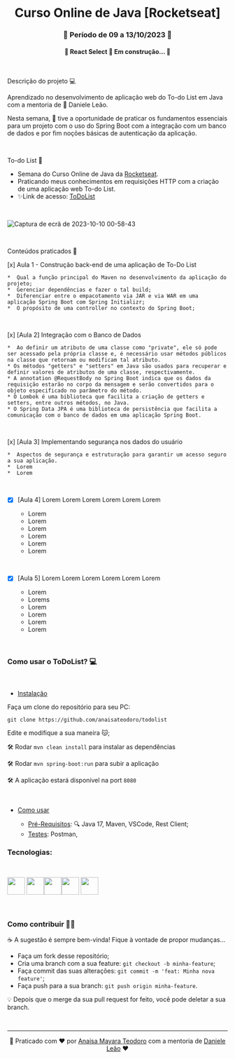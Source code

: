 <h1 align="center">Curso Online de Java [Rocketseat]</h1>
<h3 align="center"> 📓 Período de 09 a 13/10/2023 📌 </h3>

<h4 align="center"> 
	🚧  React Select 🚀 Em construção...  🚧
</h4>

<br>

Descrição do projeto  💻


<p>Aprendizado no desenvolvimento de aplicação web do To-do List em Java com a mentoria de 💝 Daniele Leão.</p> 
<p>Nesta semana, 👩 tive a oportunidade de praticar os fundamentos essenciais para um projeto com o uso do Spring Boot com a integração com um banco de dados e por fim noções básicas de autenticação da aplicação.</p>

<br>

To-do List 🚀

* Semana do Curso Online de Java da [Rocketseat](https://www.rocketseat.com.br/curso-gratuito-java).
* Praticando meus conhecimentos em requisições HTTP com a criação de uma aplicação web To-do List. 
* ✨Link de acesso: [ToDoList](https://www.rocketseat.com.br/)

<br>

![Captura de ecrã de 2023-10-10 00-58-43](https://github.com/anaisateodoro/to-do-list/assets/70113922/ae8cfaee-ae98-4094-a1de-bc15349f4d58)

<br>

Conteúdos praticados 📁

[x]  Aula 1 - Construção back-end de uma aplicação de To-Do List

    *  Qual a função principal do Maven no desenvolvimento da aplicação do projeto;
	*  Gerenciar dependências e fazer o tal build;
	*  Diferenciar entre o empacotamento via JAR e via WAR em uma aplicação Spring Boot com Spring Initializr;
    *  O propósito de uma controller no contexto do Spring Boot;

<br>

[x] [Aula 2] Integração com o Banco de Dados

    *  Ao definir um atributo de uma classe como "private", ele só pode ser acessado pela própria classe e, é necessário usar métodos públicos na classe que retornam ou modificam tal atributo.
    * Os métodos "getters" e "setters" em Java são usados para recuperar e definir valores de atributos de uma classe, respectivamente.
    * A annotation @RequestBody no Spring Boot indica que os dados da requisição estarão no corpo da mensagem e serão convertidos para o objeto especificado no parâmetro do método.
    * O Lombok é uma biblioteca que facilita a criação de getters e setters, entre outros métodos, no Java.
    * O Spring Data JPA é uma biblioteca de persistência que facilita a comunicação com o banco de dados em uma aplicação Spring Boot.

<br>

[x] [Aula 3] Implementando segurança nos dados do usuário

    *  Aspectos de segurança e estruturação para garantir um acesso seguro a sua aplicação.
    *  Lorem
    *  Lorem

<br>

- [x] [Aula 4] Lorem Lorem Lorem Lorem Lorem Lorem

    * Lorem
    * Lorem
    * Lorem 
    * Lorem 
    * Lorem
    * Lorem

<br>

-  [x] [Aula 5] Lorem Lorem Lorem Lorem Lorem Lorem

    * Lorem
    * Lorems 
    * Lorem 
    * Lorem
    * Lorem 
    * Lorem


<br>

### Como usar o ToDoList? 💻


<br>

   * [Instalação](#instalacao) 

   Faça um clone do repositório para seu PC:

   `git clone https://github.com/anaisateodoro/todolist`

   Edite e modifique a sua maneira 😽;

   🛠️ Rodar `mvn clean install` para instalar as dependências
   
   🛠️ Rodar `mvn spring-boot:run` para subir a aplicação

   🛠️ A aplicação estará disponível na port 
   `8080`

<br>

   * [Como usar](#como-usar) 

      * [Pré-Requisitos](#pre-requisitos): 🔍 Java 17, Maven, VSCode, Rest Client;
      * [Testes](#testes): Postman,
   

### Tecnologias:

<br>

 <img src="https://cdn.jsdelivr.net/gh/devicons/devicon/icons/java/java-original-wordmark.svg" width="40" height="40"/> <img src="https://cdn.jsdelivr.net/gh/devicons/devicon/icons/html5/html5-original-wordmark.svg" width="40" height="40" /><img src="https://cdn.jsdelivr.net/gh/devicons/devicon/icons/css3/css3-original-wordmark.svg" width="40" height="40" /><img src="https://cdn.jsdelivr.net/gh/devicons/devicon/icons/spring/spring-original-wordmark.svg" width="40" height="40" /> <img src="https://user-images.githubusercontent.com/110836621/190701017-85e7b3f4-1f04-4315-8277-95421bdc203c.png" width="40" height="40"/>

<br>

 ### Como contribuir 🙆‍♀️

 <p> ☕ A sugestão é sempre bem-vinda! Fique à vontade de propor mudanças...</p>

- Faça um fork desse repositório;
- Cria uma branch com a sua feature: `git checkout -b minha-feature`;
- Faça commit das suas alterações: `git commit -m 'feat: Minha nova feature'`;
- Faça push para a sua branch: `git push origin minha-feature`.

💡 Depois que o merge da sua pull request for feito, você pode deletar a sua branch.

<br>

---


<div style="text-align: center;">

 🔗 Praticado com ♥ por [Anaísa Mayara Teodoro](https://github.com/anaisateodoro) com a mentoria de [Daniele Leão](https://github.com/danileao)  ♥ 

</div>



